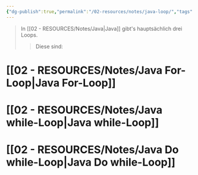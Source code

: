 ```yaml
---
{"dg-publish":true,"permalink":"/02-resources/notes/java-loop/","tags":["code/java"],"updated":"2024-10-24T11:24:57.211+02:00"}
---
```


>In [[02 - RESOURCES/Notes/Java\|Java]] gibt's hauptsächlich drei Loops.
>>Diese sind:

# [[02 - RESOURCES/Notes/Java For-Loop\|Java For-Loop]]
# [[02 - RESOURCES/Notes/Java while-Loop\|Java while-Loop]]
# [[02 - RESOURCES/Notes/Java Do while-Loop\|Java Do while-Loop]]